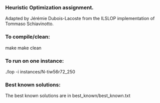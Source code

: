 ### Heuristic Optimization assignment.

Adapted by Jérémie Dubois-Lacoste from the ILSLOP implementation
of Tommaso Schiavinotto.



### To compile/clean:
make
make clean



### To run on one instance:
./lop -i instances/N-tiw56r72_250



### Best known solutions:
The best known solutions are in best_known/best_known.txt
